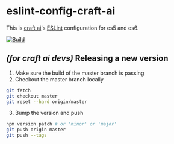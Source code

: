 # eslint-config-craft-ai #

This is [craft ai](https://craft.ai/)'s [ESLint](http://eslint.org/)
configuration for es5 and es6.

[![Build](https://img.shields.io/travis/craft-ai/eslint-config-craft-ai/master.svg?style=flat-square)](https://travis-ci.org/craft-ai/eslint-config-craft-ai)

## _(for craft ai devs)_ Releasing a new version ##

1. Make sure the build of the master branch is passing
2. Checkout the master branch locally
````sh
git fetch
git checkout master
git reset --hard origin/master
````
3. Bump the version and push
````sh
npm version patch # or 'minor' or 'major'
git push origin master
git push --tags
````
